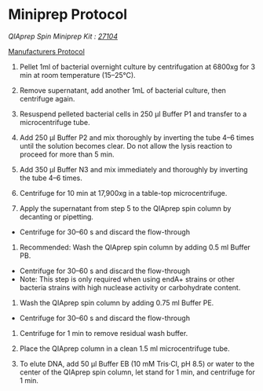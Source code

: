 # Miniprep Protocol

*QIAprep Spin Miniprep Kit : [27104](https://www.qiagen.com/us/search/qiaprep-spin-miniprep-kit/#orderinginformation)*

[Manufacturers Protocol](https://www.qiagen.com/us/resources/download.aspx?id=331740ca-077f-4ddd-9e5a-2083f98eebd5&lang=en)



1. Pellet 1ml of bacterial overnight culture by centrifugation at 6800xg for 3 min at room temperature (15–25°C).

1. Remove supernatant, add another 1mL of bacterial culture, then centrifuge again.

1. Resuspend pelleted bacterial cells in 250 μl Buffer P1 and transfer to a
microcentrifuge tube.

1. Add 250 μl Buffer P2 and mix thoroughly by inverting the tube
4–6 times until the solution becomes clear. Do not allow the lysis reaction to
proceed for more than 5 min.

1. Add 350 μl Buffer N3 and mix immediately and thoroughly by inverting the tube
4–6 times.

1. Centrifuge for 10 min at 17,900xg in a table-top
microcentrifuge.

1. Apply the supernatant from step 5 to the QIAprep spin column by decanting or
pipetting.
  - Centrifuge for 30–60 s and discard the flow-through

1. Recommended: Wash the QIAprep spin column by adding 0.5 ml Buffer PB.
  - Centrifuge for 30–60 s and discard the flow-through
  - Note: This step is only required when using endA+ strains or other bacteria
  strains with high nuclease activity or carbohydrate content.

1. Wash the QIAprep spin column by adding 0.75 ml Buffer PE.
  - Centrifuge for 30–60 s and discard the flow-through

1. Centrifuge for 1 min to remove residual wash buffer.

1. Place the QIAprep column in a clean 1.5 ml microcentrifuge tube.

1. To elute DNA,
add 50 μl Buffer EB (10 mM Tris·Cl, pH 8.5) or water to the center of the
QIAprep spin column, let stand for 1 min, and centrifuge for 1 min.
